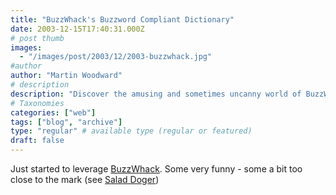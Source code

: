 ```yaml
---
title: "BuzzWhack's Buzzword Compliant Dictionary"
date: 2003-12-15T17:40:31.000Z
# post thumb
images:
  - "/images/post/2003/12/2003-buzzwhack.jpg"
#author
author: "Martin Woodward"
# description
description: "Discover the amusing and sometimes uncanny world of BuzzWhack, where satire meets clever wordplay, including hits like Salad Doger."
# Taxonomies
categories: ["web"]
tags: ["blog", "archive"]
type: "regular" # available type (regular or featured)
draft: false
---
```


Just started to leverage [BuzzWhack](http://www.buzzwhack.com/). Some very funny - some a bit too close to the mark (see [Salad Doger](http://www.buzzwhack.com/buzzcomp/indsu.htm))
